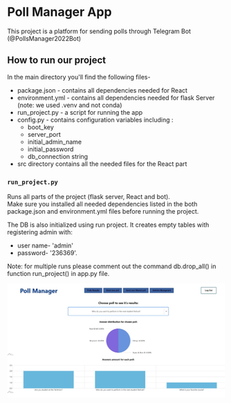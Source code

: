 # Poll Manager App

This project is a platform for sending polls through Telegram Bot (@PollsManager2022Bot)

## How to run our project

In the main directory you'll find the following files-
* package.json - contains all dependencies needed for React 
* environment.yml - contains all dependencies needed for flask Server (note: we used .venv and not conda)
* run_project.py - a script for running the app 
* config.py - contains configuration variables including :
    * boot_key
    * server_port
    * initial_admin_name 
    * initial_password 
    * db_connection string
* src directory contains all the needed files for the React part

### `run_project.py`
Runs all parts of the project (flask server, React and bot).\
Make sure you installed all needed dependencies listed in the both package.json and
environment.yml files before running the project.

The DB is also initialized using run project.
It creates empty tables with registering admin with:
* user name- 'admin' 
* password- '236369'.   

Note: for multiple runs please comment out the command db.drop_all() in function run_project() in app.py file.

![Alt text](demo_images/PollsResults.JPG?raw=true "Title")
